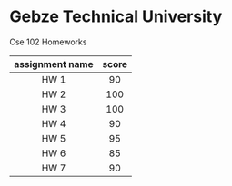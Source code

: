 # Gebze Technical University
 Cse 102 Homeworks
 
 | assignment name | score |
|:---------------:|:-----:|
| HW 1            |  90   |
| HW 2            |  100   |
| HW 3            |  100  |
| HW 4            |  90   |
| HW 5			  |	 95	  |
| HW 6            |  85   |
| HW 7			  |  90   |
